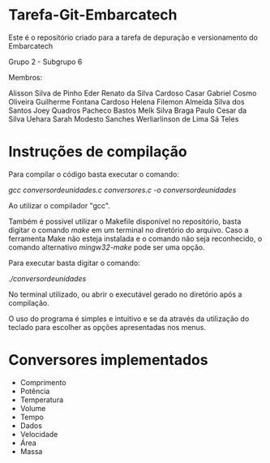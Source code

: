 # Tarefa-Git-Embarcatech

Este é o repositório criado para a tarefa de depuração e versionamento do Embarcatech

Grupo 2 - Subgrupo 6

Membros:

Alisson Silva de Pinho
Eder Renato da Silva Cardoso Casar
Gabriel Cosmo Oliveira
Guilherme Fontana Cardoso
Helena Filemon Almeida Silva dos Santos
Joey Quadros Pacheco Bastos
Melk Silva Braga
Paulo Cesar da Silva Uehara
Sarah Modesto Sanches
Werliarlinson de Lima Sá Teles
 

# Instruções de compilação

Para compilar o código basta executar o comando:

_gcc conversordeunidades.c conversores.c -o conversordeunidades_

Ao utilizar o compilador "gcc".

Também é possivel utilizar o Makefile disponível no repositório, basta digitar o comando _make_ em um terminal no diretório do arquivo.
Caso a ferramenta Make não esteja instalada e o comando não seja reconhecido, o comando alternativo _mingw32-make_ pode ser uma opção.

Para executar basta digitar o comando:

_./conversordeunidades_

No terminal utilizado, ou abrir o executável gerado no diretório após a compilação.

O uso do programa é simples e intuitivo e se da através da utilização do teclado para escolher as opções apresentadas nos menus.

# Conversores implementados

- Comprimento
- Potência
- Temperatura
- Volume
- Tempo
- Dados
- Velocidade
- Área
- Massa

